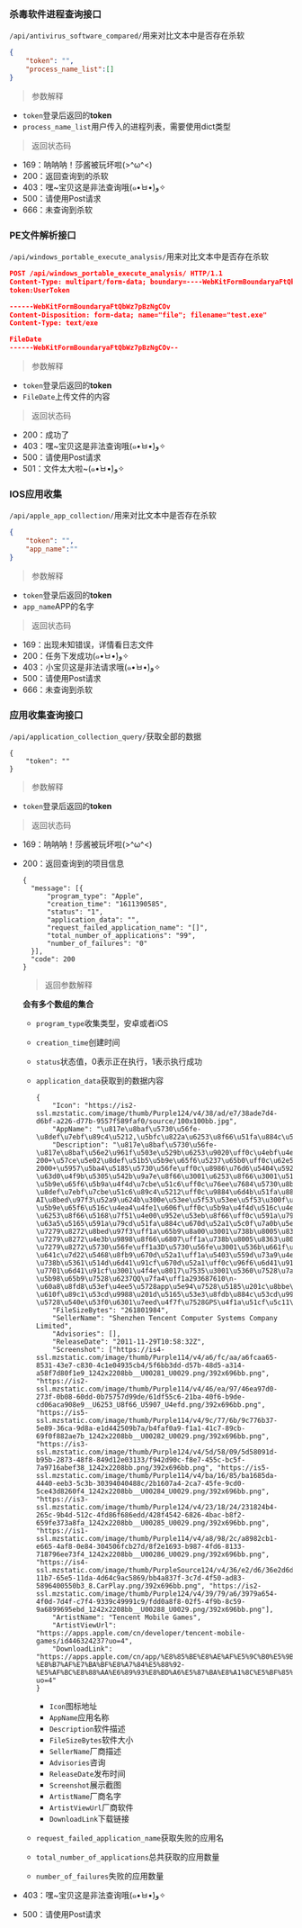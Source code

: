 ### 杀毒软件进程查询接口

`/api/antivirus_software_compared/`用来对比文本中是否存在杀软

```json
{
	"token": "",
	"process_name_list":[]
}
```

>参数解释

- `token`登录后返回的**token**
- `process_name_list`用户传入的进程列表，需要使用dict类型

> 返回状态码

- 169：呐呐呐！莎酱被玩坏啦(>^ω^<)
- 200：返回查询到的杀软
- 403：嘿~宝贝这是非法查询哦(๑•̀ㅂ•́)و✧
- 500：请使用Post请求
- 666：未查询到杀软

### PE文件解析接口

`/api/windows_portable_execute_analysis/`用来对比文本中是否存在杀软

```json
POST /api/windows_portable_execute_analysis/ HTTP/1.1
Content-Type: multipart/form-data; boundary=----WebKitFormBoundaryaFtQbWz7pBzNgCOv
token:UserToken

------WebKitFormBoundaryaFtQbWz7pBzNgCOv
Content-Disposition: form-data; name="file"; filename="test.exe"
Content-Type: text/exe

FileDate
------WebKitFormBoundaryaFtQbWz7pBzNgCOv--
```

>参数解释

- `token`登录后返回的**token**
- `FileDate`上传文件的内容

> 返回状态码

- 200：成功了
- 403：嘿~宝贝这是非法查询哦(๑•̀ㅂ•́)و✧
- 500：请使用Post请求
- 501：文件太大啦~(๑•̀ㅂ•́)و✧

### IOS应用收集

`/api/apple_app_collection/`用来对比文本中是否存在杀软

```json
{
	"token": "",
	"app_name":""
}
```

>参数解释

- `token`登录后返回的**token**
- `app_name`APP的名字

> 返回状态码

- 169：出现未知错误，详情看日志文件
- 200：任务下发成功(๑•̀ㅂ•́)و✧
- 403：小宝贝这是非法请求哦(๑•̀ㅂ•́)و✧
- 500：请使用Post请求
- 666：未查询到杀软

### 应用收集查询接口

`/api/application_collection_query/`获取全部的数据

```
{
	"token": ""
}
```

>参数解释

- `token`登录后返回的**token**

> 返回状态码

- 169：呐呐呐！莎酱被玩坏啦(>^ω^<)

- 200：返回查询到的项目信息

  ```
  {
  	"message": [{
  		"program_type": "Apple",
  		"creation_time": "1611390585",
  		"status": "1",
  		"application_data": "",
  		"request_failed_application_name": "[]",
  		"total_number_of_applications": "99",
  		"number_of_failures": "0"
  	}],
  	"code": 200
  }
  ```

  > 返回参数解释

  **会有多个数组的集合**

  - `program_type`收集类型，安卓或者iOS

  - `creation_time`创建时间

  - `status`状态值，0表示正在执行，1表示执行成功

  - `application_data`获取到的数据内容

    ```
    {
    	"Icon": "https://is2-ssl.mzstatic.com/image/thumb/Purple124/v4/38/ad/e7/38ade7d4-d6bf-a226-d77b-9557f589faf0/source/100x100bb.jpg",
    	"AppName": "\u817e\u8baf\u5730\u56fe-\u8def\u7ebf\u89c4\u5212,\u5bfc\u822a\u6253\u8f66\u51fa\u884c\u5fc5\u5907",
    	"Description": "\u817e\u8baf\u5730\u56fe-\u817e\u8baf\u56e2\u961f\u503e\u529b\u6253\u9020\uff0c\u4ebf\u4e07\u7528\u6237\u4fe1\u8d56\u7684\u51fa\u884c\u5bfc\u822a\u5fc5\u5907\u5e94\u7528\uff01\n\u3010\u6d77\u91cf\u6570\u636e\u3011\n-200+\u57ce\u5e02\u8def\u51b5\u5b9e\u65f6\u5237\u65b0\uff0c\u62e5\u5835\u65e9\u77e5\u9053\u3002\n-2000+\u5957\u5ba4\u5185\u5730\u56fe\uff0c\u8986\u76d6\u5404\u5927\u673a\u573a\u3001\u706b\u8f66\u7ad9\u3001\u4e3b\u6d41\u5546\u573a\u3002\n\u3010\u7cbe\u51c6\u5bfc\u822a\u3011\n-\u63d0\u4f9b\u5305\u542b\u9a7e\u8f66\u3001\u6253\u8f66\u3001\u516c\u4ea4\u3001\u6b65\u884c\u3001\u9a91\u884c\u7b49\u51fa\u884c\u65b9\u5f0f\u7684\u667a\u80fd\u89c4\u5212\u65b9\u6848\u548c\u7cbe\u51c6\u667a\u80fd\u5bfc\u822a\u3002\u7efc\u5408\u8fd0\u7528\u5927\u6570\u636e\u3001\u7b97\u529b\u548c\u7b97\u6cd5\u80fd\u529b\uff0c\u63d0\u5347\u7528\u6237\u7684\u51fa\u884c\u6548\u7387\u3002\n-\u5b9e\u65f6\u5b9a\u4f4d\u7cbe\u51c6\uff0c\u76ee\u7684\u5730\u8be6\u7ec6\u4f4d\u7f6e\u5f15\u5bfc\uff0c\u63d0\u4f9b\u591a\u79cd\u51fa\u884c\u65b9\u5f0f\u7ec4\u5408\u7684\u65b9\u6848\uff0c\u884c\u4e1a\u9886\u5148\u7684AR\u5b9e\u666f\u6b65\u884c\u5bfc\u822a\uff0c\u66f4\u4f18\u7cbe\u51c6\u670d\u52a1\u8986\u76d6\u5168\u7a0b\u3002\n\u3010\u8def\u7ebf\u89c4\u5212\u3011\n-\u8def\u7ebf\u7cbe\u51c6\u89c4\u5212\uff0c\u9884\u6d4b\u51fa\u884c\u8def\u51b5\u4e0e\u8017\u65f6\uff0c\u51c6\u786e\u9884\u4f30\u5230\u8fbe\u65f6\u95f4\u3002\u63d0\u4f9b\u8def\u51b5\u5b9e\u65f6\u5237\u65b0\uff0c\u63a8\u8350\u66f4\u4f18\u901a\u884c\u8def\u7ebf\uff0c\u5b9e\u65f6\u8eb2\u907f\u62e5\u5835\u3002\n-AI\u8bed\u97f3\u52a9\u624b\u300e\u53ee\u5f53\u53ee\u5f53\u300f\u667a\u80fd\u63a8\u8350\u7ebf\u8def\uff0c\u8bed\u97f3\u5168\u65b9\u4f4d\u4ea4\u4e92\uff0c\u5bfc\u822a\u4e2d\u540c\u6b65\u652f\u6301\u66f4\u6539\u76ee\u7684\u5730\u3001\u5237\u65b0\u8def\u7ebf\u3001\u8def\u51b5\u67e5\u8be2\u3002\n- \u5b9e\u65f6\u516c\u4ea4\u4fe1\u606f\uff0c\u5b9a\u4f4d\u516c\u4ea4\u8f66\u7684\u5b9e\u65f6\u4f4d\u7f6e\uff0c\u7cbe\u51c6\u8ba1\u7b97\u5230\u7ad9\u65f6\u95f4\uff0c\u516c\u4ea4\u62e5\u6324\u7a0b\u5ea6\u5b9e\u65f6\u663e\u793a\u3002\n\u3010\u51fa\u884c\u670d\u52a1\u3011\n-\u6253\u8f66\u5168\u7f51\u4e00\u952e\u53eb\u8f66\uff0c\u591a\u79cd\u8f66\u578b\u540c\u65f6\u547c\u53eb\uff0c\u66f4\u5feb\u51fa\u53d1\uff0c\u805a\u5408\u591a\u4e2a\u6253\u8f66\u5e73\u53f0\uff0c\u4ef7\u683c\u900f\u660e\u3002\n-\u63a5\u5165\u591a\u79cd\u51fa\u884c\u670d\u52a1\u5c0f\u7a0b\u5e8f\uff0c\u53ef\u4ee5\u5728\u7aef\u5185\u9884\u5b9a\u706b\u8f66\u7968\u3001\u98de\u673a\u7968\u3001\u6c7d\u8f66\u7968\u3001\u65e0\u9700\u518d\u6253\u5f00\u591a\u4e2aApp\uff0c\u514d\u53bb\u7e41\u7410\u64cd\u4f5c\uff0c\u4e3a\u51fa\u6e38\u63d0\u4f9b\u66f4\u591a\u4fbf\u5229\u9009\u62e9\u3002\n\u3010\u7279\u8272\u670d\u52a1\u3011\n-\u7279\u8272\u8bed\u97f3\uff1a\u65b9\u8a00\u3001\u738b\u8005\u8363\u8000\u82f1\u96c4\u8bed\u97f3\u3001\u548c\u5e73\u7cbe\u82f1\u8bed\u97f3\u3001DNF\u8d5b\u5229\u4e9a\u8bed\u97f3\n-\u7279\u8272\u4e3b\u9898\u8f66\u6807\uff1a\u738b\u8005\u8363\u8000\u3001\u548c\u5e73\u7cbe\u82f1\u3001\u8dd1\u8dd1\u5361\u4e01\u8f66\n-\u7279\u8272\u5730\u56fe\uff1a3D\u5730\u56fe\u3001\u536b\u661f\u5730\u56fe\u3001\u8857\u666f\u5730\u56fe\u3001\u666f\u533a\u624b\u7ed8\u5730\u56fe\n-\u641c\u7d22\u5468\u8fb9\u670d\u52a1\uff1a\u5403\u559d\u73a9\u4e50\u3001\u4f4f\u5bbf\u65c5\u884c\u4e00\u5e94\u4ff1\u5168\n-\u738b\u5361\u514d\u6d41\u91cf\u670d\u52a1\uff0c\u96f6\u6d41\u91cf\u4e5f\u53ef\u5bfc\u822a\n\u3010\u6027\u80fd\u4f18\u826f\u3011\n-\u7701\u6d41\u91cf\u3001\u4f4e\u8017\u7535\u3001\u5360\u7528\u7a7a\u95f4\u5c0f\uff0c\u64cd\u4f5c\u7b80\u5355\u3001\u754c\u9762\u7f8e\u89c2\n\u3010\u8054\u7cfb\u6211\u4eec\u3011\n-\u5b98\u65b9\u7528\u6237QQ\u7fa4\uff1a293687610\n-\u60a8\u8fd8\u53ef\u4ee5\u5728app\u5e94\u7528\u5185\u201c\u8bbe\u7f6e-\u610f\u89c1\u53cd\u9988\u201d\u5165\u53e3\u8fdb\u884c\u53cd\u9988\uff0c\u6211\u4eec\u4f1a\u53ca\u65f6\u5904\u7406\u60a8\u7684\u95ee\u9898\n-\u5728\u540e\u53f0\u6301\u7eed\u4f7f\u7528GPS\u4f1a\u51cf\u5c11\u7535\u6c60\u7eed\u822a\u65f6\u957f",
    	"FileSizeBytes": "261801984",
    	"SellerName": "Shenzhen Tencent Computer Systems Company Limited",
    	"Advisories": [],
    	"ReleaseDate": "2011-11-29T10:58:32Z",
    	"Screenshot": ["https://is4-ssl.mzstatic.com/image/thumb/Purple114/v4/a6/fc/aa/a6fcaa65-8531-43e7-c830-4c1e04935cb4/5f6bb3dd-d57b-48d5-a314-a58f7d80f1e9_1242x2208bb__U00281_U0029.png/392x696bb.png", "https://is2-ssl.mzstatic.com/image/thumb/Purple114/v4/46/ea/97/46ea97d0-273f-0b08-60dd-0b75757d99de/61df55c6-21ba-40f6-b9de-cd06aca908e9__U6253_U8f66_U5907_U4efd.png/392x696bb.png", "https://is5-ssl.mzstatic.com/image/thumb/Purple114/v4/9c/77/6b/9c776b37-5e89-36ca-9d8a-e1d442509b7a/b4faf0a9-f1a1-41c7-89cb-69f0f882ae7b_1242x2208bb__U00282_U0029.png/392x696bb.png", "https://is3-ssl.mzstatic.com/image/thumb/Purple124/v4/5d/58/09/5d58091d-b95b-2873-48f8-849d12e03133/f942d90c-f8e7-455c-bc5f-7a9716abef38_1242x2208bb.png/392x696bb.png", "https://is5-ssl.mzstatic.com/image/thumb/Purple114/v4/ba/16/85/ba1685da-4440-eeb3-5c3b-30394040488c/2b1607a4-2ca7-45fe-9cd0-5ce43d8260f4_1242x2208bb__U00284_U0029.png/392x696bb.png", "https://is3-ssl.mzstatic.com/image/thumb/Purple124/v4/23/18/24/231824b4-265c-9b4d-512c-4fd86f686edd/428f4542-6826-4bac-b8f2-659fe373a8fa_1242x2208bb__U00285_U0029.png/392x696bb.png", "https://is1-ssl.mzstatic.com/image/thumb/Purple114/v4/a8/98/2c/a8982cb1-e665-4af8-0e84-304506fcb27d/8f2e1693-b987-4fd6-8133-718796ee73f4_1242x2208bb__U00286_U0029.png/392x696bb.png", "https://is4-ssl.mzstatic.com/image/thumb/PurpleSource124/v4/36/e2/d6/36e2d6db-11b7-65e5-11da-4d64c9ac5869/bb4a837f-3c7d-4f50-ad83-5896400550b3_8.CarPlay.png/392x696bb.png", "https://is2-ssl.mzstatic.com/image/thumb/Purple124/v4/39/79/a6/3979a654-4f0d-7d4f-c7f4-9339c49991c9/fdd0a8f8-02f5-4f9b-8c59-9a6899695ebd_1242x2208bb__U00288_U0029.png/392x696bb.png"],
    	"ArtistName": "Tencent Mobile Games",
    	"ArtistViewUrl": "https://apps.apple.com/cn/developer/tencent-mobile-games/id446324237?uo=4",
    	"DownloadLink": "https://apps.apple.com/cn/app/%E8%85%BE%E8%AE%AF%E5%9C%B0%E5%9B%BE-%E8%B7%AF%E7%BA%BF%E8%A7%84%E5%88%92-%E5%AF%BC%E8%88%AA%E6%89%93%E8%BD%A6%E5%87%BA%E8%A1%8C%E5%BF%85%E5%A4%87/id481623196?uo=4"
    }
    ```

    - `Icon`图标地址
    - `AppName`应用名称
    - `Description`软件描述
    - `FileSizeBytes`软件大小
    - `SellerName`厂商描述
    - `Advisories`咨询
    - `ReleaseDate`发布时间
    - `Screenshot`展示截图
    - `ArtistName`厂商名字
    - `ArtistViewUrl`厂商软件
    - `DownloadLink`下载链接

  - `request_failed_application_name`获取失败的应用名

  - `total_number_of_applications`总共获取的应用数量

  - `number_of_failures`失败的应用数量

- 403：嘿~宝贝这是非法查询哦(๑•̀ㅂ•́)و✧

- 500：请使用Post请求

